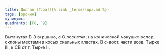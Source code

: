 ```yaml
---
title: Долгая [Гора]({% link _terms/гора.md %})
tags: [ороним]
synonyms:
quadrants: [Г8, Г9]
---
```


Вытянутая В-З вершина, с С лесистая; на конической макушке репер, склоны местами
в косых скальных пластах. В с-вост. части возв. Тырке III, к СВ от г. Тырке II.

